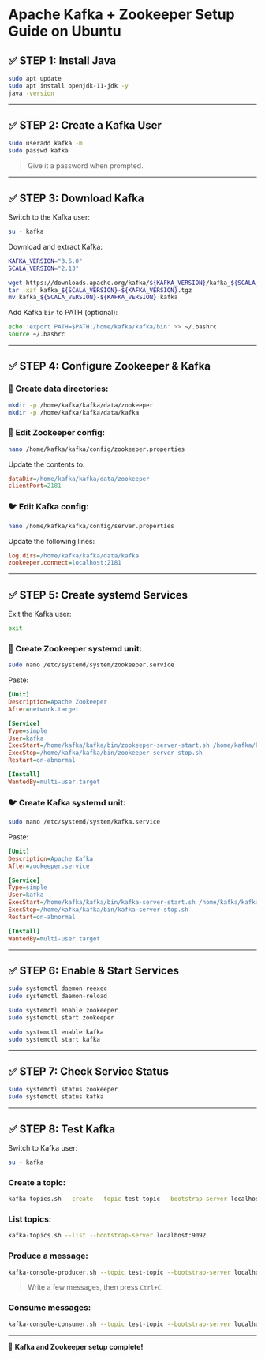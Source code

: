 # Apache Kafka + Zookeeper Setup Guide on Ubuntu

## ✅ STEP 1: Install Java

```bash
sudo apt update
sudo apt install openjdk-11-jdk -y
java -version
```

---

## ✅ STEP 2: Create a Kafka User

```bash
sudo useradd kafka -m
sudo passwd kafka
```
> Give it a password when prompted.

---

## ✅ STEP 3: Download Kafka

Switch to the Kafka user:

```bash
su - kafka
```

Download and extract Kafka:

```bash
KAFKA_VERSION="3.6.0"
SCALA_VERSION="2.13"

wget https://downloads.apache.org/kafka/${KAFKA_VERSION}/kafka_${SCALA_VERSION}-${KAFKA_VERSION}.tgz
tar -xzf kafka_${SCALA_VERSION}-${KAFKA_VERSION}.tgz
mv kafka_${SCALA_VERSION}-${KAFKA_VERSION} kafka
```

Add Kafka `bin` to PATH (optional):

```bash
echo 'export PATH=$PATH:/home/kafka/kafka/bin' >> ~/.bashrc
source ~/.bashrc
```

---

## ✅ STEP 4: Configure Zookeeper & Kafka

### 🐘 Create data directories:

```bash
mkdir -p /home/kafka/kafka/data/zookeeper
mkdir -p /home/kafka/kafka/data/kafka
```

### 🐘 Edit Zookeeper config:

```bash
nano /home/kafka/kafka/config/zookeeper.properties
```

Update the contents to:

```ini
dataDir=/home/kafka/kafka/data/zookeeper
clientPort=2181
```

### 🐦 Edit Kafka config:

```bash
nano /home/kafka/kafka/config/server.properties
```

Update the following lines:

```ini
log.dirs=/home/kafka/kafka/data/kafka
zookeeper.connect=localhost:2181
```

---

## ✅ STEP 5: Create systemd Services

Exit the Kafka user:

```bash
exit
```

### 🐘 Create Zookeeper systemd unit:

```bash
sudo nano /etc/systemd/system/zookeeper.service
```

Paste:

```ini
[Unit]
Description=Apache Zookeeper
After=network.target

[Service]
Type=simple
User=kafka
ExecStart=/home/kafka/kafka/bin/zookeeper-server-start.sh /home/kafka/kafka/config/zookeeper.properties
ExecStop=/home/kafka/kafka/bin/zookeeper-server-stop.sh
Restart=on-abnormal

[Install]
WantedBy=multi-user.target
```

### 🐦 Create Kafka systemd unit:

```bash
sudo nano /etc/systemd/system/kafka.service
```

Paste:

```ini
[Unit]
Description=Apache Kafka
After=zookeeper.service

[Service]
Type=simple
User=kafka
ExecStart=/home/kafka/kafka/bin/kafka-server-start.sh /home/kafka/kafka/config/server.properties
ExecStop=/home/kafka/kafka/bin/kafka-server-stop.sh
Restart=on-abnormal

[Install]
WantedBy=multi-user.target
```

---

## ✅ STEP 6: Enable & Start Services

```bash
sudo systemctl daemon-reexec
sudo systemctl daemon-reload

sudo systemctl enable zookeeper
sudo systemctl start zookeeper

sudo systemctl enable kafka
sudo systemctl start kafka
```

---

## ✅ STEP 7: Check Service Status

```bash
sudo systemctl status zookeeper
sudo systemctl status kafka
```

---

## ✅ STEP 8: Test Kafka

Switch to Kafka user:

```bash
su - kafka
```

### Create a topic:

```bash
kafka-topics.sh --create --topic test-topic --bootstrap-server localhost:9092 --partitions 1 --replication-factor 1
```

### List topics:

```bash
kafka-topics.sh --list --bootstrap-server localhost:9092
```

### Produce a message:

```bash
kafka-console-producer.sh --topic test-topic --bootstrap-server localhost:9092
```

> Write a few messages, then press `Ctrl+C`.

### Consume messages:

```bash
kafka-console-consumer.sh --topic test-topic --bootstrap-server localhost:9092 --from-beginning
```

---

🎉 **Kafka and Zookeeper setup complete!**
